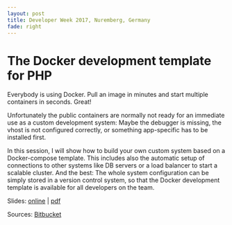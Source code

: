 ```yaml
---
layout: post
title: Developer Week 2017, Nuremberg, Germany
fade: right
---
```

# The Docker development template for PHP
Everybody is using Docker. Pull an image in minutes and start multiple containers in seconds. Great!

Unfortunately the public containers are normally not ready for an immediate use as a custom development system: Maybe the debugger is missing, the vhost is not configured correctly, or something app-specific has to be installed first.

In this session, I will show how to build your own custom system based on a Docker-compose template. This includes also the automatic setup of connections to other systems like DB servers or a load balancer to start a scalable cluster. And the best: The whole system configuration can be simply stored in a version control system, so that the Docker development template is available for all developers on the team.

Slides: [online](http://janatzend.github.io/talks/2017/2017-06%20-%20Developer%20Week%20-%20The%20Docker%20Development%20Template/The_Docker_Development_Template.html) | [pdf](http://janatzend.github.io/talks/2017/2017-06%20-%20Developer%20Week%20-%20The%20Docker%20Development%20Template/The_Docker_Development_Template.pdf)

Sources: [Bitbucket](https://bitbucket.org/account/user/janatzendteam/projects/PAR)
